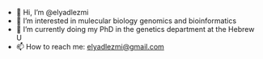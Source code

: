 - 👋 Hi, I’m @elyadlezmi
- 👀 I’m interested in mulecular biology genomics and bioinformatics
- 🌱 I’m currently doing my PhD in the genetics department at the Hebrew U
- 📫 How to reach me: elyadlezmi@gmail.com

<!---
elyadlezmi/elyadlezmi is a ✨ special ✨ repository because its `README.md` (this file) appears on your GitHub profile.
You can click the Preview link to take a look at your changes.
--->
